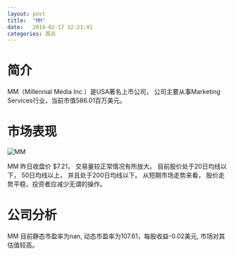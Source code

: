 ```yaml
---
layout: post
title:  "MM"
date:   2014-02-17 12:21:41
categories: 观点
---
```


# 简介
MM（Millennial Media Inc.）是USA著名上市公司，
公司主要从事Marketing Services行业，当前市值586.01百万美元。

# 市场表现

![MM](http://finviz.com/chart.ashx?t=MM&ty=c&ta=1&p=d&s=l)

MM 昨日收盘价 $7.21，
交易量较正常情况有所放大。
目前股价处于20日均线以下，
50日均线以上，
并且处于200日均线以下。
从短期市场走势来看，
股价走势平稳，投资者应减少无谓的操作。

# 公司分析
MM 目前静态市盈率为nan, 动态市盈率为107.61，每股收益-0.02美元,
市场对其估值较高。
